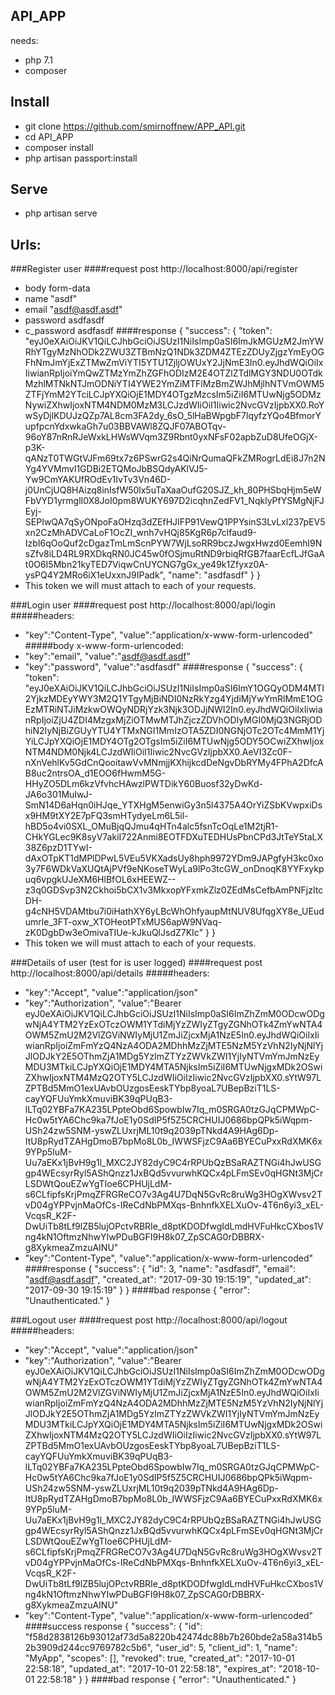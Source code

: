 ## API_APP

needs:
- php 7.1
- composer

## Install
- git clone https://github.com/smirnoffnew/APP_API.git
- cd API_APP
- composer install
- php artisan passport:install

## Serve
- php artisan serve

## Urls:

###Register user
####request post http://localhost:8000/api/register
- body form-data 
- name "asdf"
- email "asdf@asdf.asdf"
- password asdfasdf
- c_password asdfasdf
####response 
{
    "success": {
        "token": "eyJ0eXAiOiJKV1QiLCJhbGciOiJSUzI1NiIsImp0aSI6ImJkMGUzM2JmYWRhYTgyMzNhODk2ZWU3ZTBmNzQ1NDk3ZDM4ZTEzZDUyZjgzYmEyOGFhNmJmYjExZTMwZmViYTI5YTU1ZjljOWUxY2JjNmE3In0.eyJhdWQiOiIxIiwianRpIjoiYmQwZTMzYmZhZGFhODIzM2E4OTZlZTdlMGY3NDU0OTdkMzhlMTNkNTJmODNiYTI4YWE2YmZiMTFlMzBmZWJhMjlhNTVmOWM5ZTFjYmM2YTciLCJpYXQiOjE1MDY4OTgzMzcsIm5iZiI6MTUwNjg5ODMzNywiZXhwIjoxNTM4NDM0MzM3LCJzdWIiOiI1Iiwic2NvcGVzIjpbXX0.RoYwSyDjlKDUJzQZp7AL8cm3FA2dy_6sO_5lHaBWpgbF7lqyfzYQo4BfmorYupfpcnYdxwkaGh7u03BBVAWl8ZQJF07ABOTqv-96oY87nRnRJeWxkLHWsWVqm3Z9Rbnt0yxNFsF02apbZuD8UfeOGjX-p3K-qANzT0TWGtVJFm69tx7z6PSwrG2s4QiNrQumaQFkZMRogrLdEi8J7n2NYg4YVMmvI1GDBi2ETQMoJbBSQdyAKlVJ5-Yw9CmYAKUfROdEv1IvTv3Vn46D-j0UnCjUQ8HAizq8inIsfW50lx5uTaXaaOufG20SJZ_kh_80PHSbqHjm5eWFbVYD1yrmglI0X8JoI0pm8WUKY697D2icqhnZedFV1_NqklyPfYSMgNjFJEyj-SEPIwQA7qSyONpoFaOHzq3dZEfHJIFP91VewQ1PPYsinS3LvLxl237pEV5xn2CzMhADVCaLoF1OcZI_wnh7vHQj85KgR6p7clfaud9-IzbI6qOoQuf2cDgazTmLmScnPYW7WjLsoRR9bczJwgxHwzd0Eemhl9NsZfv8iLD4RL9RXDkqRN0JC45w0fOSjmuRtND9rbiqRfGB7faarEcfLJfGaAt0O6I5Mbn21kyTED7ViqwCnUYCNG7gGx_ye49k1Zfyxz0A-ysPQ4Y2MRo6iX1eUxxnJ9IPadk",
        "name": "asdfasdf"
    }
}
- This token we will must attach to each of your requests.


###Login user
####request post http://localhost:8000/api/login
#####headers:
- "key":"Content-Type", "value":"application/x-www-form-urlencoded"
#####body x-www-form-urlencoded:
- "key":"email",  "value":"asdf@asdf.asdf"
- "key":"password",  "value":"asdfasdf"
####response 
{
    "success": {
        "token": "eyJ0eXAiOiJKV1QiLCJhbGciOiJSUzI1NiIsImp0aSI6ImY1OGQyODM4MTI2YjkzMDEyYWY3M2Q1YTgyMjBiNDI0NzRkYzg4YjdiMjYwYmRlMmE1OGEzMTRiNTJiMzkwOWQyNDRjYzk3Njk3ODJjNWI2In0.eyJhdWQiOiIxIiwianRpIjoiZjU4ZDI4MzgxMjZiOTMwMTJhZjczZDVhODIyMGI0MjQ3NGRjODhiN2IyNjBiZGUyYTU4YTMxNGI1MmIzOTA5ZDI0NGNjOTc2OTc4MmM1YjYiLCJpYXQiOjE1MDY4OTg2OTgsIm5iZiI6MTUwNjg5ODY5OCwiZXhwIjoxNTM4NDM0Njk4LCJzdWIiOiI1Iiwic2NvcGVzIjpbXX0.AeVI3Zc0F-nXnVehlKv5GdCnQooitawVvMNmjjKXhijkcdDeNgvDbRYMy4FPhA2DfcAB8uc2ntrsOA_d1EOO6fHwmM5G-HHyZO5DLm6kzVfvhcHAwzlPWTDikY60Buosf32yDwKd-JA6o301MuIwJ-SmN14D6aHqn0iHJqe_YTXHgM5enwiGy3n5l4375A4OrYiZSbKVwpxiDsx9HM9tXY2E7pFQ3smHTydyeLm6L5il-hBD5o4vi0SXL_OMuBjqQJmu4qHTn4alc5fsnTcOqLe1M2tjR1-CHkYGLec9K8syV7akiI722Anmi8EOTFDXuTEDHUsPbnCPd3JtTeY5taLX38Z6pzD1TYwI-dAxOTpKT1dMPlDPwL5VEu5VKXadsUy8hph9972YDm9JAPgfyH3kc0xo3y7F6WDkVaXUQtAjPVf9eNKoseTWyLa9lPo3tcGW_onDnoqK8YYFxykpuq6vpgkUJeXM6HlBfOL6xHEEWZ--z3q0GDSvp3N2Ckhoi5bCX1v3MkxopYFxmkZlz0ZEdMsCefbAmPNFjzItcDH-g4cNH5VDAMtbu7i0iHathXY6yLBcWhOhfyaupMtNUV8UfqgXY8e_UEudumrle_3FT-oxw_XTOHeotPTxMUS6apW9NVaq-zK0DgbDw3eOmivaTIUe-kJkuQlJsdZ7KIc"
    }
}
- This token we will must attach to each of your requests.


###Details of user  (test for is user logged)
####request post http://localhost:8000/api/details
#####headers:
- "key":"Accept", "value":"application/json"
- "key":"Authorization", "value":"Bearer eyJ0eXAiOiJKV1QiLCJhbGciOiJSUzI1NiIsImp0aSI6ImZhZmM0ODcwODgwNjA4YTM2YzExOTczOWM1YTdiMjYzZWIyZTgyZGNhOTk4ZmYwNTA4OWM5ZmU2M2VlZGViNWIyMjU1ZmJiZjcxMjA1NzE5In0.eyJhdWQiOiIxIiwianRpIjoiZmFmYzQ4NzA4ODA2MDhhMzZjMTE5NzM5YzVhN2IyNjNlYjJlODJkY2E5OThmZjA1MDg5YzlmZTYzZWVkZWI1YjIyNTVmYmJmNzEyMDU3MTkiLCJpYXQiOjE1MDY4MTA5NjksIm5iZiI6MTUwNjgxMDk2OSwiZXhwIjoxNTM4MzQ2OTY5LCJzdWIiOiIzIiwic2NvcGVzIjpbXX0.sYtW97LZPTBd5MmO1exUAvbOUzgosEeskTYbp8yoaL7UBepBziT1LS-cayYQFUuYmkXmuviBK39qPUqB3-lLTq02YBFa7KA235LPpteObd6SpowbIw7Iq_m0SRGA0tzGJqCPMWpC-Hc0w5tYA6Chc9ka7fJoE1y0SdIP5f5Z5CRCHUIJ0686bpQPk5iWqpm-USh24zw5SNM-yswZLUxrjML10t9q2039pTNkd4A9HAg6Dp-ItU8pRydTZAHgDmoB7bpMo8L0b_IWWSFjzC9Aa6BYECuPxxRdXMK6x9YPp5luM-Uu7aEKx1jBvH9g1l_MXC2JY82dyC9C4rRPUbQzBSaRAZTNGi4hJwUSGgp4WEcsyrRyl5AShQnzz1JxBQd5vvurwhKQCx4pLFmSEv0qHGNt3MjCrLSDWtQouEZwYgTIoe6CPHUjLdM-s6CLfipfsKrjPmqZFRGReCO7v3Ag4U7DqN5GvRc8ruWg3HOgXWvsv2TvD04gYPPvjnMaOfCs-IReCdNbPMXqs-BnhnfkXELXuOv-4T6n6yi3_xEL-VcqsR_K2F-DwUiTb8tLf9lZB5lujOPctvRBRIe_d8ptKDODfwgIdLmdHVFuHkcCXbos1Vng4kN1OftmzNhwYIwPDuBGFI9H8k07_ZpSCAG0rDBBRX-g8XykmeaZmzuAINU"
- "key":"Content-Type", "value":"application/x-www-form-urlencoded"
####response 
{
    "success": {
        "id": 3,
        "name": "asdfasdf",
        "email": "asdf@asdf.asdf",
        "created_at": "2017-09-30 19:15:19",
        "updated_at": "2017-09-30 19:15:19"
    }
}
####bad response 
{
    "error": "Unauthenticated."
}


###Logout user
####request post http://localhost:8000/api/logout
#####headers:
- "key":"Accept", "value":"application/json"
- "key":"Authorization", "value":"Bearer eyJ0eXAiOiJKV1QiLCJhbGciOiJSUzI1NiIsImp0aSI6ImZhZmM0ODcwODgwNjA4YTM2YzExOTczOWM1YTdiMjYzZWIyZTgyZGNhOTk4ZmYwNTA4OWM5ZmU2M2VlZGViNWIyMjU1ZmJiZjcxMjA1NzE5In0.eyJhdWQiOiIxIiwianRpIjoiZmFmYzQ4NzA4ODA2MDhhMzZjMTE5NzM5YzVhN2IyNjNlYjJlODJkY2E5OThmZjA1MDg5YzlmZTYzZWVkZWI1YjIyNTVmYmJmNzEyMDU3MTkiLCJpYXQiOjE1MDY4MTA5NjksIm5iZiI6MTUwNjgxMDk2OSwiZXhwIjoxNTM4MzQ2OTY5LCJzdWIiOiIzIiwic2NvcGVzIjpbXX0.sYtW97LZPTBd5MmO1exUAvbOUzgosEeskTYbp8yoaL7UBepBziT1LS-cayYQFUuYmkXmuviBK39qPUqB3-lLTq02YBFa7KA235LPpteObd6SpowbIw7Iq_m0SRGA0tzGJqCPMWpC-Hc0w5tYA6Chc9ka7fJoE1y0SdIP5f5Z5CRCHUIJ0686bpQPk5iWqpm-USh24zw5SNM-yswZLUxrjML10t9q2039pTNkd4A9HAg6Dp-ItU8pRydTZAHgDmoB7bpMo8L0b_IWWSFjzC9Aa6BYECuPxxRdXMK6x9YPp5luM-Uu7aEKx1jBvH9g1l_MXC2JY82dyC9C4rRPUbQzBSaRAZTNGi4hJwUSGgp4WEcsyrRyl5AShQnzz1JxBQd5vvurwhKQCx4pLFmSEv0qHGNt3MjCrLSDWtQouEZwYgTIoe6CPHUjLdM-s6CLfipfsKrjPmqZFRGReCO7v3Ag4U7DqN5GvRc8ruWg3HOgXWvsv2TvD04gYPPvjnMaOfCs-IReCdNbPMXqs-BnhnfkXELXuOv-4T6n6yi3_xEL-VcqsR_K2F-DwUiTb8tLf9lZB5lujOPctvRBRIe_d8ptKDODfwgIdLmdHVFuHkcCXbos1Vng4kN1OftmzNhwYIwPDuBGFI9H8k07_ZpSCAG0rDBBRX-g8XykmeaZmzuAINU"
- "key":"Content-Type", "value":"application/x-www-form-urlencoded"
####success response 
{
    "success": {
        "id": "f58d2838126b93012af73d5a8220b42474dc88b7b260bde2a58a314b52b3909d244cc9769782c5b6",
        "user_id": 5,
        "client_id": 1,
        "name": "MyApp",
        "scopes": [],
        "revoked": true,
        "created_at": "2017-10-01 22:58:18",
        "updated_at": "2017-10-01 22:58:18",
        "expires_at": "2018-10-01 22:58:18"
    }
}
####bad response 
{
    "error": "Unauthenticated."
}

